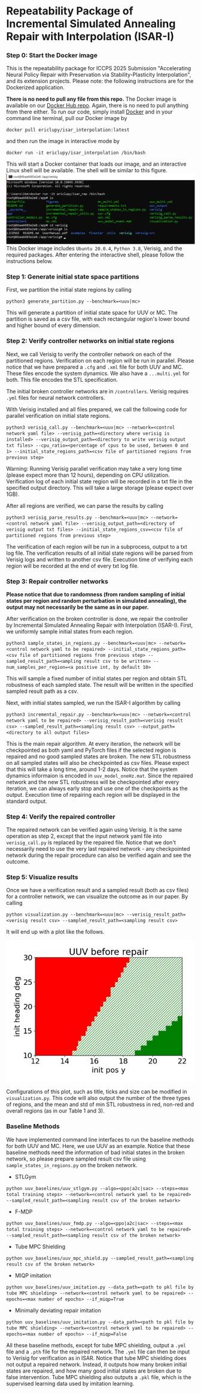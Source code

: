 # Repeatability Package of Incremental Simulated Annealing Repair with Interpolation (ISAR-I)

### Step 0: Start the Docker image

This is the repeatability package for ICCPS 2025 Submission "Accelerating Neural Policy Repair with Preservation via Stability-Plasticity Interpolation", and its extension projects.
Please note: the following instructions are for the Dockerized application.

**There is no need to pull any file from this repo.** The Docker image is available on our [Docker Hub repo](https://hub.docker.com/repository/docker/ericlupy/isar_interpolation).
Again, there is no need to pull anything from there either. To run our code, simply install [Docker](https://www.docker.com/) and in your command line terminal, pull our Docker image by
```
docker pull ericlupy/isar_interpolation:latest
```
and then run the image in interactive mode by
```
docker run -it ericlupy/isar_interpolation /bin/bash
```
This will start a Docker container that loads our image, and an interactive Linux shell will be available. The shell will be similar to this figure.
![Docker interactive shell](figures/docker_shell_example.png)
This Docker image includes `Ubuntu 20.0.4`, `Python 3.8`, Verisig, and the required packages. After entering the interactive shell,
please follow the instructions below.

### Step 1: Generate initial state space partitions

First, we partition the initial state regions by calling

```
python3 generate_partition.py --benchmark=<uuv|mc>
```

This will generate a partition of initial state space for UUV or MC. The partition is saved as a csv file, with each rectangular
region's lower bound and higher bound of every dimension.


### Step 2: Verify controller networks on initial state regions

Next, we call Verisig to verify the controller network on each of the partitioned regions. Verification on each region will be run in parallel.
Please notice that we have prepared a `.cfg` and `.xml` file for both UUV and MC. These files encode the system dynamics.
We also have a `...multi.yml` for both. This file encodes the STL specification.

The initial broken controller networks are in `/controllers`. Verisig requires `.yml` files for neural network controllers.

With Verisig installed and all files prepared, we call the following code for parallel verification on initial state regions.

```
python3 verisig_call.py --benchmark=<uuv|mc> --network=<control network yaml file> --verisig_path=<directory where verisig is installed> --verisig_output_path=<directory to write verisig output txt files> --cpu_ratio=<percentage of cpus to be used, between 0 and 1> --initial_state_regions_path=<csv file of partitioned regions from previous step>
```

Warning: Running Verisig parallel verification may take a very long time (please expect more than 12 hours), depending on CPU utilization. Verification log of each initial state region will be recorded in a txt file in the specified output directory. This will take a large storage (please expect over 1GB).

After all regions are verified, we can parse the results by calling
```
python3 verisig_parse_results.py --benchmark=<uuv|mc> --network=<control network yaml file> --verisig_output_path=<directory of verisig output txt files> --initial_state_regions_csv=<csv file of partitioned regions from previous step>
```
The verification of each region will be run in a subprocess, output to a txt log file.
The verification results of all initial state regions will be parsed from Verisig logs and written to another csv file.
Execution time of verifying each region will be recorded at the end of every txt log file.

### Step 3: Repair controller networks

**Please notice that due to randomness (from random sampling of initial states per region and random perturbation in simulated annealing), the output may not necessarily be the same as in our paper.**

After verification on the broken controller is done, we repair the controller by Incremental Simulated Annealing Repair with Interpolation (ISAR-I). 
First, we uniformly sample initial states from each region.
```
python3 sample_states_in_regions.py --benchmark=<uuv|mc> --network=<control network yaml to be repaired> --initial_state_regions_path=<csv file of partitioned regions from previous step> --sampled_result_path=<ampling result csv to be written> --num_samples_per_region=<a positive int, by default 10>
```
This will sample a fixed number of initial states per region and obtain STL robustness of each sampled state. The result will be written in the specified sampled result path as a csv.

Next, with initial states sampled, we run the ISAR-I algorithm by calling
```
python3 incremental_repair.py --benchmark=<uuv|mc> --network=<control network yaml to be repaired> --verisig_result_path=<verisig result csv> --sampled_result_path=<sampling result csv> --output_path=<directory to all output files>
```
This is the main repair algorithm. At every iteration, the network will be checkpointed as both yaml and PyTorch files if the selected region is repaired and no good sampled states are broken.
The new STL robustness on all sampled states will also be checkpointed as csv files.
Please expect that this will take a long time, around 1-2 days. Notice that the system dynamics informaion is encoded in `uuv_model_oneHz.mat`.
Since the repaired network and the new STL robustness will be checkpointed after every iteration, we can always early stop and use one of the checkpoints as the output.
Execution time of repairing each region will be displayed in the standard output.


### Step 4: Verify the repaired controller
The repaired network can be verified again using Verisig. It is the same operation as step 2, except that the input network yaml file into `verisig_call.py` is replaced by the repaired file.
Notice that we don't necessarily need to use the very last repaired network - any checkpointed network during the repair procedure can also be verified again and see the outcome.


### Step 5: Visualize results
Once we have a verification result and a sampled result (both as csv files) for a controller network, we can visualize the outcome as in our paper.
By calling
```
python visualization.py --benchmark=<uuv|mc> --verisig_result_path=<verisig result csv> --sampled_result_path=<sampling result csv> 
```
It will end up with a plot like the follows.

![UUV result example](figures/uuv_broken_result.png)

Configurations of this plot, such as title, ticks and size can be modified in `visualization.py`.
This code will also output the number of the three types of regions,
and the mean and std of min STL robustness in red, non-red and overall regions (as in our Table 1 and 3).

### Baseline Methods
We have implemented command line interfaces to run the baseline methods for both UUV and MC. Here, we use UUV as an example. 
Notice that these baseline methods need the information of bad initial states in the broken network, so please prepare sampled result csv file using `sample_states_in_regions.py` on the broken network.

- STLGym
```
python uuv_baselines/uuv_stlgym.py --algo=<ppo|a2c|sac> --steps=<max total training steps> --network=<control network yaml to be repaired> --sampled_result_path=<sampling result csv of the broken network>
```

- F-MDP
```
python uuv_baselines/uuv_fmdp.py --algo=<ppo|a2c|sac> --steps=<max total training steps> --network=<control network yaml to be repaired> --sampled_result_path=<sampling result csv of the broken network>
```

- Tube MPC Shielding
```
python uuv_baselines/uuv_mpc_shield.py --sampled_result_path=<sampling result csv of the broken network>
```

- MIQP imitation
```
python uuv_baselines/uuv_imitation.py --data_path=<path to pkl file by tube MPC shielding> --network=<control network yaml to be repaired> --epochs=<max number of epochs> --if_miqp=True
```

- Minimally deviating repair imitation
```
python uuv_baselines/uuv_imitation.py --data_path=<path to pkl file by tube MPC shielding> --network=<control network yaml to be repaired> --epochs=<max number of epochs> --if_miqp=False
```

All these baseline methods, except for tube MPC shielding, output a `.yml` file and a `.pth` file for the repaired network. The `.yml` file can then be input to Verisig for verification as in ISAR.
Notice that tube MPC shielding does not output a repaired network. Instead, it outputs how many broken initial states are repaired, and how many good initial states are broken due to false intervention.
Tube MPC shielding also outputs a `.pkl` file, which is the supervised learning data used by imitation learning.
